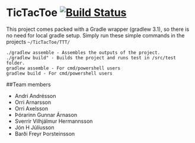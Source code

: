 # TicTacToe [![Build Status](https://travis-ci.com/OArnarsson/TicTacToe.svg?token=cXTkx6Qw1Hk5t2yqmrmW&branch=master)](https://travis-ci.com/OArnarsson/TicTacToe)

This project comes packed with a Gradle wrapper (gradlew 3.1), so there is no need for local gradle setup.
Simply run these simple commands in the projects <code>~/TicTacToe/TTT/</code>

~~~~
./gradlew assemble - Assembles the outputs of the project.
./gradlew build" - Builds the project and runs test in /src/test folder.
gradlew assemble - For cmd/powershell users
gradlew build - For cmd/powershell users
~~~~

##Team members
- Andri Andrésson 
- Orri Arnarsson
- Orri Axelsson
- Þórarinn Gunnar Árnason
- Sverrir Vilhjálmur Hermannsson
- Jón H Júlíusson
- Barði Freyr Þorsteinsson

